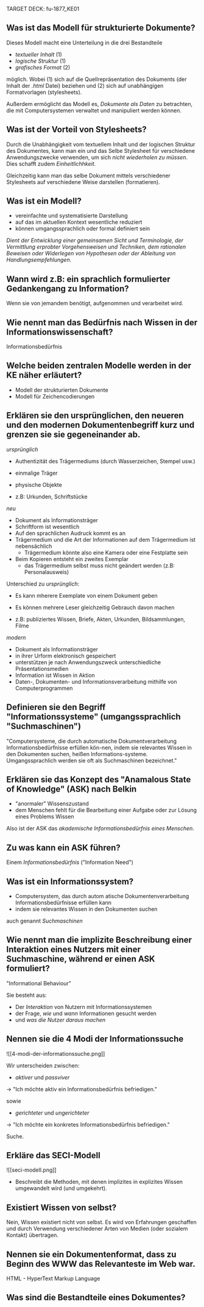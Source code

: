 TARGET DECK: fu-1877_KE01

## Was ist das Modell für strukturierte Dokumente?
Dieses Modell macht eine Unterteilung in die drei Bestandteile
- *textueller Inhalt* (1)
- *logische Struktur* (1)
- *grafisches Format* (2)

möglich. Wobei (1) sich auf die Quellrepräsentation des Dokuments (der Inhalt der *.html* Datei) beziehen und (2) sich auf unabhängigen Formatvorlagen (stylesheets).

Außerdem ermöglicht das Modell es, *Dokumente als Daten* zu betrachten, die mit Computersystemen verwaltet und manipuliert werden können.

## Was ist der Vorteil von Stylesheets?
Durch die Unabhängigkeit vom textuellem Inhalt und der logischen Struktur des Dokumentes, kann man ein und das Selbe Stylesheet für verschiedene Anwendungszwecke verwenden, um sich *nicht wiederholen zu müssen*. Dies schafft zudem *Einheitlichhkeit*.

Gleichzeitig kann man das selbe Dokument mittels verschiedener Stylesheets auf verschiedene Weise darstellen (formatieren).

## Was ist ein Modell?
- vereinfachte und systematisierte Darstellung
- auf das im aktuellen Kontext wesentliche reduziert
- können umgangssprachlich oder formal definiert sein

*Dient der Entwicklung einer gemeinsamen Sicht und Terminologie, der Vermittlung erprobter Vorgehensweisen und Techniken, dem rationalen Beweisen oder Widerlegen von Hypothesen oder der Ableitung von Handlungsempfehlungen.*

## Wann wird z.B: ein sprachlich formulierter Gedankengang zu Information?
Wenn sie von jemandem benötigt, aufgenommen und verarbeitet wird.

## Wie nennt man das Bedürfnis nach Wissen in der Informationswissenschaft?
Informationsbedürfnis

## Welche beiden zentralen Modelle werden in der KE näher erläutert?
- Modell der strukturierten Dokumente
- Modell für Zeichencodierungen

## Erklären sie den ursprünglichen, den neueren und den modernen Dokumentenbegriff kurz und grenzen sie sie gegeneinander ab.
*ursprünglich*
- Authentizität des Trägermediums (durch Wasserzeichen, Stempel usw.)
- einmalige Träger
- physische Objekte

- z.B: Urkunden, Schriftstücke

*neu*
- Dokument als Informationsträger
- Schriftform ist wesentlich
- Auf den sprachlichen Audruck kommt es an
- Trägermedium und die Art der Informationen auf dem Trägermedium ist nebensächlich
	- Trägermedium könnte also eine Kamera oder eine Festplatte sein
- Beim Kopieren entsteht ein zweites Exemplar
	- das Trägermedium selbst muss nicht geändert werden (z.B: Personalausweis)

Unterschied zu *ursprünglich*:
- Es kann mherere Exemplate von einem Dokument geben
- Es können mehrere Leser gleichzeitig Gebrauch davon machen

- z.B: publiziertes Wissen, Briefe, Akten, Urkunden, Bildsammlungen, Filme

*modern*
- Dokument als Informationsträger
- in ihrer Urform elektronisch gespeichert
- unterstützen je nach Anwendungszweck unterschiedliche Präsentationsmedien
- Information ist Wissen in Aktion
- Daten-, Dokumenten- und Informationsverarbeitung mithilfe von Computerprogrammen

## Definieren sie den Begriff "Informationssysteme" (umgangssprachlich "Suchmaschinen")
"Computersysteme, die durch automatische Dokumentverarbeitung Informationsbedürfnisse erfüllen kön-nen, indem sie relevantes Wissen in den Dokumenten suchen, heißen Informations-systeme. Umgangssprachlich werden sie oft als Suchmaschinen bezeichnet."

## Erklären sie das Konzept des "Anamalous State of Knowledge" (ASK) nach Belkin
- "anormaler" Wissenszustand
- dem Menschen fehlt für die Bearbeitung einer Aufgabe oder zur Lösung eines Problems Wissen

Also ist der ASK das *akademische Informationsbedürfnis eines Menschen*.

## Zu was kann ein ASK führen?
Einem *Informationsbedürfnis* ("Information Need")

## Was ist ein Informationssystem?
- Computersystem, das durch autom atische Dokumentenverarbeitung Informationsbedürfnisse erfüllen kann
- indem sie relevantes Wissen in den Dokumenten suchen

auch genannt *Suchmaschinen*

## Wie nennt man die implizite Beschreibung einer Interaktion eines Nutzers mit einer Suchmaschine, während er einen ASK formuliert?
"Informational Behaviour"

Sie besteht aus:
- Der *Interaktion* von Nutzern mit Informationssystemen
- der Frage, *wie* und *wann* Informationen gesucht werden
- und *was die Nutzer daraus machen*

## Nennen sie die 4 Modi der Informationssuche
![[4-modi-der-informationssuche.png]]

Wir unterscheiden zwischen:
- *aktiver* und *passviver*

-\> "Ich möchte aktiv ein Informationsbedürfnis befriedigen."

sowie 

- *gerichteter* und *ungerichteter*

-\> "Ich möchte ein konkretes Informationsbedürfnis befriedigen."

Suche.

## Erkläre das SECI-Modell
![[seci-modell.png]]

- Beschreibt die Methoden, mit denen implizites in explizites Wissen umgewandelt wird (und umgekehrt).

## Existiert Wissen von selbst?
Nein, Wissen existiert nicht von selbst. Es wird von Erfahrungen geschaffen und durch Verwendung verschiedener Arten von Medien (oder sozialem Kontakt) übertragen.

## Nennen sie ein Dokumentenformat, dass zu Beginn des WWW das Relevanteste im Web war.
HTML - HyperText Markup Language

## Was sind die Bestandteile eines Dokumentes?
